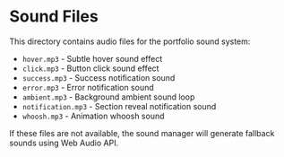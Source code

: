 # Sound Files

This directory contains audio files for the portfolio sound system:

- `hover.mp3` - Subtle hover sound effect
- `click.mp3` - Button click sound effect  
- `success.mp3` - Success notification sound
- `error.mp3` - Error notification sound
- `ambient.mp3` - Background ambient sound loop
- `notification.mp3` - Section reveal notification sound
- `whoosh.mp3` - Animation whoosh sound

If these files are not available, the sound manager will generate fallback sounds using Web Audio API.
